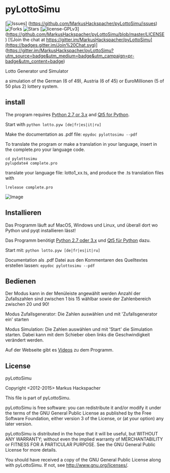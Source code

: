 pyLottoSimu
===========

[![Issues](https://img.shields.io/github/issues/MarkusHackspacher/pyLottoSimu.svg)]
(https://github.com/MarkusHackspacher/pyLottoSimu/issues)
![Forks](https://img.shields.io/github/forks/MarkusHackspacher/pyLottoSimu.svg)
![Stars](https://img.shields.io/github/stars/MarkusHackspacher/pyLottoSimu.svg)
[![license-GPLv3](https://img.shields.io/badge/license-GPLv3-blue.svg)]
(https://github.com/MarkusHackspacher/pyLottoSimu/blob/master/LICENSE)
[![Join the chat at https://gitter.im/MarkusHackspacher/pyLottoSimu](https://badges.gitter.im/Join%20Chat.svg)]
(https://gitter.im/MarkusHackspacher/pyLottoSimu?utm_source=badge&utm_medium=badge&utm_campaign=pr-badge&utm_content=badge)

Lotto Generator und Simulator

a simulation of the German (6 of 49), Austria (6 of 45) or EuroMillionen (5 of 50 plus 2) lottery system.

install
-------

The program requires [Python 2.7 or 3.x](http://www.python.org/download/) 
and [Qt5 for Python](http://www.riverbankcomputing.com/software/pyqt/download5).

Start with
```python lotto.pyw [de|fr|es|it|ru]```

Make the documentation as .pdf file:
```epydoc pylottosimu --pdf```

To translate the program or make a translation in your language,
insert in the complete.pro your language code.
```
cd pylottosimu
pylupdate4 complete.pro
```
translate your language file: lotto1_xx.ts, and produce the .ts translation files with
```
lrelease complete.pro
```

![Image](misc/pyLottoSimu_screenshot_en.png "simulate a lotto draw.")

Installieren
-------------

Das Programm läuft auf MacOS, Windows und Linux,
und überall dort wo Python und pyqt installieren lässt!

Das Programm benötigt [Python  2.7 oder 3.x](http://www.python.org/download/) 
und [Qt5 für Python](http://www.riverbankcomputing.com/software/pyqt/download5) dazu.

Start mit: 
```python lotto.pyw [de|fr|es|it|ru]```

Documentation als .pdf Datei aus den Kommentaren des Quelltextes erstellen lassen:
```epydoc pylottosimu --pdf```

Bedienen
---------
Der Modus kann in der Menüleiste angewählt werden
Anzahl der Zufallszahlen sind zwischen 1 bis 15 wählbar sowie der
 Zahlenbereich zwischen 20 und 90! 

Modus Zufallsgenerator:
Die Zahlen auswählen und mit 'Zufallsgenerator ein' starten

Modus Simulation:
Die Zahlen auswählen und mit 'Start' die Simulation starten.
Dabei kann mit dem Schieber oben links die Geschwindigkeit verändert werden.

Auf der Webseite gibt es [Videos](http://markush.cwsurf.de/joomla_17/index.php/python/pylottosimu/8-lotto-generator-und-simulator) zu dem Programm.

License
-------

pyLottoSimu

Copyright <2012-2015> Markus Hackspacher

This file is part of pyLottoSimu.

pyLottoSimu is free software: you can redistribute it and/or modify
it under the terms of the GNU General Public License as published by
the Free Software Foundation, either version 3 of the License, or
(at your option) any later version.

pyLottoSimu is distributed in the hope that it will be useful,
but WITHOUT ANY WARRANTY; without even the implied warranty of
MERCHANTABILITY or FITNESS FOR A PARTICULAR PURPOSE.  See the
GNU General Public License for more details.

You should have received a copy of the GNU General Public License
along with pyLottoSimu.  If not, see <http://www.gnu.org/licenses/>.

